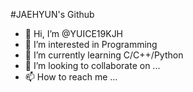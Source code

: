 #JAEHYUN's Github
- 👋 Hi, I’m @YUICE19KJH
- 👀 I’m interested in Programming
- 🌱 I’m currently learning C/C++/Python
- 💞️ I’m looking to collaborate on ...
- 📫 How to reach me ...

<!---
YUICE19KJH/YUICE19KJH is a ✨ special ✨ repository because its `README.md` (this file) appears on your GitHub profile.
You can click the Preview link to take a look at your changes.
--->
